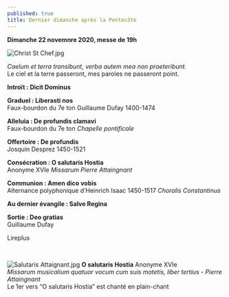 ```yaml
---
published: true
title: Dernier dimanche après la Pentecôte
---
```

**Dimanche 22 novemnre 2020, messe de 19h**  

![Christ St Chef.jpg]({{site.baseurl}}/images/Christ%20St%20Chef.jpg)

*Caelum et terra transibunt, verba autem mea non praeteribunt.*  
Le ciel et la terre passeront, mes paroles ne passeront point.

**Introït : Dicit Dominus**

**Graduel : Liberasti nos**  
Faux-bourdon du 7e ton Guillaume Dufay 1400-1474

**Alleluia : De profundis clamavi**  
Faux-bourdon du 7e ton *Chapelle pontificale*

**Offertoire : De profundis**  
Josquin Desprez 1450-1521

**Consécration : O salutaris Hostia**  
Anonyme XVIe *Missarum Pierre Attaingnant*

**Communion : Amen dico vobis**  
Alternance polyphonique d’Heinrich Isaac 1450-1517 *Choralis Constantinus*

**Au dernier évangile : Salve Regina**  

**Sortie : Deo gratias**  
Guillaume Dufay

Lireplus

&nbsp;

![Salutaris Attaignant.jpg]({{site.baseurl}}/images/Salutaris%20Attaignant.jpg)
**O salutaris Hostia** Anonyme XVIe  
*Missarum musicalium quatuor vocum cum suis motetis, liber tertius - Pierre Attaingnant*  
Le 1er vers “O salutaris Hostia” est chanté en plain-chant
